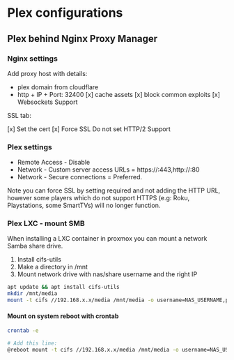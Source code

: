 # Plex configurations

## Plex behind Nginx Proxy Manager

### Nginx settings

Add proxy host with details:

- plex domain from cloudflare
- http + IP + Port: 32400
[x] cache assets
[x] block common exploits
[x] Websockets Support

SSL tab:

[x] Set the cert
[x] Force SSL
Do not set HTTP/2 Support

### Plex settings

- Remote Access - Disable
- Network - Custom server access URLs = https://<your-domain>:443,http://<your-domain>:80
- Network - Secure connections = Preferred.

Note you can force SSL by setting required and not adding the HTTP URL, however some players which do not support HTTPS (e.g: Roku, Playstations, some SmartTVs) will no longer function.


### Plex LXC - mount SMB

When installing a LXC container in proxmox you can mount a network Samba share drive.

1. Install cifs-utils
2. Make a directory in /mnt
2. Mount network drive with nas/share username and the right IP

```bash
apt update && apt install cifs-utils
mkdir /mnt/media
mount -t cifs //192.168.x.x/media /mnt/media -o username=NAS_USERNAME,password=NAS_PASSWORD

```

#### Mount on system reboot with crontab

```bash
crontab -e

# Add this line:
@reboot mount -t cifs //192.168.x.x/media /mnt/media -o username=NAS_USERNAME,password=NAS_PASSWORD

```

